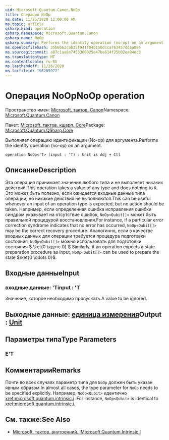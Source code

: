 ```yaml
---
uid: Microsoft.Quantum.Canon.NoOp
title: Операция NoOp
ms.date: 11/25/2020 12:00:00 AM
ms.topic: article
qsharp.kind: operation
qsharp.namespace: Microsoft.Quantum.Canon
qsharp.name: NoOp
qsharp.summary: Performs the identity operation (no-op) on an argument.
ms.openlocfilehash: 35b6b62cab35f941f04b150dcca763457ddaa084
ms.sourcegitcommit: a87c1aa8e7453360025e47ba614f25b02ea84ec3
ms.translationtype: MT
ms.contentlocale: ru-RU
ms.lasthandoff: 11/26/2020
ms.locfileid: "96205972"
---
```

# <a name="noop-operation"></a><span data-ttu-id="985cd-102">Операция NoOp</span><span class="sxs-lookup"><span data-stu-id="985cd-102">NoOp operation</span></span>

<span data-ttu-id="985cd-103">Пространство имен: [Microsoft. тактов. Canon](xref:Microsoft.Quantum.Canon)</span><span class="sxs-lookup"><span data-stu-id="985cd-103">Namespace: [Microsoft.Quantum.Canon](xref:Microsoft.Quantum.Canon)</span></span>

<span data-ttu-id="985cd-104">Пакет: [Microsoft. тактов. кшарп. Core](https://nuget.org/packages/Microsoft.Quantum.QSharp.Core)</span><span class="sxs-lookup"><span data-stu-id="985cd-104">Package: [Microsoft.Quantum.QSharp.Core](https://nuget.org/packages/Microsoft.Quantum.QSharp.Core)</span></span>


<span data-ttu-id="985cd-105">Выполняет операцию идентификации (No-op) для аргумента.</span><span class="sxs-lookup"><span data-stu-id="985cd-105">Performs the identity operation (no-op) on an argument.</span></span>

```qsharp
operation NoOp<'T> (input : 'T) : Unit is Adj + Ctl
```


## <a name="description"></a><span data-ttu-id="985cd-106">Описание</span><span class="sxs-lookup"><span data-stu-id="985cd-106">Description</span></span>

<span data-ttu-id="985cd-107">Эта операция принимает значение любого типа и не выполняет никаких действий.</span><span class="sxs-lookup"><span data-stu-id="985cd-107">This operation takes a value of any type and does nothing to it.</span></span>
<span data-ttu-id="985cd-108">Это может быть полезно, если ожидается входные данные типа операции, но никакие действия не выполняются.</span><span class="sxs-lookup"><span data-stu-id="985cd-108">This can be useful whenever an input of an operation type is expected, but no action should be taken.</span></span>
<span data-ttu-id="985cd-109">Например, если определенная ошибка исправления ошибки синдром указывает на отсутствие ошибок, `NoOp<Qubit[]>` может быть правильной процедурой восстановления.</span><span class="sxs-lookup"><span data-stu-id="985cd-109">For instance, if a particular error correction syndrome indicates that no error has occurred, `NoOp<Qubit[]>` may be the correct recovery procedure.</span></span>
<span data-ttu-id="985cd-110">Аналогично, если в качестве входных данных для операции требуется процедура подготовки состояния, `NoOp<Qubit[]>` можно использовать для подготовки состояния $ \ket{0 \кдотс 0} $.</span><span class="sxs-lookup"><span data-stu-id="985cd-110">Similarly, if an operation expects a state preparation procedure as input, `NoOp<Qubit[]>` can be used to prepare the state $\ket{0 \cdots 0}$.</span></span>

## <a name="input"></a><span data-ttu-id="985cd-111">Входные данные</span><span class="sxs-lookup"><span data-stu-id="985cd-111">Input</span></span>

### <a name="input--t"></a><span data-ttu-id="985cd-112">входные данные: 'T</span><span class="sxs-lookup"><span data-stu-id="985cd-112">input : 'T</span></span>

<span data-ttu-id="985cd-113">Значение, которое необходимо пропускать.</span><span class="sxs-lookup"><span data-stu-id="985cd-113">A value to be ignored.</span></span>



## <a name="output--unit"></a><span data-ttu-id="985cd-114">Выходные данные: [единица измерения](xref:microsoft.quantum.lang-ref.unit)</span><span class="sxs-lookup"><span data-stu-id="985cd-114">Output : [Unit](xref:microsoft.quantum.lang-ref.unit)</span></span>



## <a name="type-parameters"></a><span data-ttu-id="985cd-115">Параметры типа</span><span class="sxs-lookup"><span data-stu-id="985cd-115">Type Parameters</span></span>

### <a name="t"></a><span data-ttu-id="985cd-116">Е</span><span class="sxs-lookup"><span data-stu-id="985cd-116">'T</span></span>



## <a name="remarks"></a><span data-ttu-id="985cd-117">Комментарии</span><span class="sxs-lookup"><span data-stu-id="985cd-117">Remarks</span></span>

<span data-ttu-id="985cd-118">Почти во всех случаях параметр типа для `NoOp` должен быть указан явным образом.</span><span class="sxs-lookup"><span data-stu-id="985cd-118">In almost all cases, the type parameter for `NoOp` needs to be specified explicitly.</span></span> <span data-ttu-id="985cd-119">Например, `NoOp<Qubit>` идентично <xref:microsoft.quantum.intrinsic.i> .</span><span class="sxs-lookup"><span data-stu-id="985cd-119">For instance, `NoOp<Qubit>` is identical to <xref:microsoft.quantum.intrinsic.i>.</span></span>

## <a name="see-also"></a><span data-ttu-id="985cd-120">См. также:</span><span class="sxs-lookup"><span data-stu-id="985cd-120">See Also</span></span>

- [<span data-ttu-id="985cd-121">Microsoft. тактов. внутренний. I</span><span class="sxs-lookup"><span data-stu-id="985cd-121">Microsoft.Quantum.Intrinsic.I</span></span>](xref:Microsoft.Quantum.Intrinsic.I)